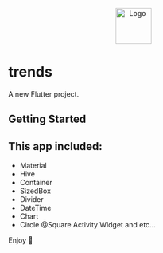 <p align="center">
  <a href="https://flutter.io/">
    <img src="https://diegolaballos.com/files/images/flutter-icon.jpg" alt="Logo" width=72 height=72>
  </a>
  
# trends

A new Flutter project.

## Getting Started

## This app included:

* Material
* Hive
* Container
* SizedBox
* Divider
* DateTime
* Chart
* Circle @Square Activity Widget and etc...
 
Enjoy :metal:
